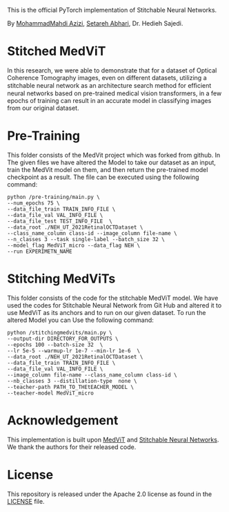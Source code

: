 This is the official PyTorch implementation of Stitchable Neural Networks.

By [MohammadMahdi Azizi](https://github.com/mhmdmhdiazizi), [Setareh Abhari](https://github.com/setarehabhari), Dr. Hedieh Sajedi.

# Stitched MedViT

In this research, we were able to demonstrate that for a dataset of Optical Coherence Tomography images, even on different datasets, utilizing a stitchable neural network as an architecture search method for efﬁcient neural networks based on pre-trained medical vision transformers, in a few epochs of training can result in an accurate model in classifying images from our original dataset.



# Pre-Training
This folder consists of the MedVit project which was forked from github. In The given files we have altered the Model to take our dataset as an input, train the MedVit model on them, and then return the pre-trained model checkpoint as a result. The file can be executed using the following command:

```
python /pre-training/main.py \
--num_epochs 75 \
--data_file_train TRAIN_INFO_FILE \
--data_file_val VAL_INFO_FILE \
--data_file_test TEST_INFO_FILE  \
--data_root ./NEH_UT_2021RetinalOCTDataset \
--class_name_column class-id --image_column file-name \
--n_classes 3 --task single-label --batch_size 32 \
--model_flag MedViT_micro --data_flag NEH \
--run EXPERIMETN_NAME

```

# Stitching MedViTs
This folder consists of the code for the stitchable MedViT model. We have used the codes for Stitchable Neural Network from Git Hub and altered it to use MedViT as its anchors and to run on our given dataset. To run the altered Model you can Use the following command:

```
python /stitchingmedvits/main.py \
--output-dir DIRECTORY_FOR_OUTPUTS \
--epochs 100 --batch-size 32  \
--lr 5e-5 --warmup-lr 1e-7 --min-lr 1e-6  \
--data_root ./NEH_UT_2021RetinalOCTDataset \
--data_file_train TRAIN_INFO_FILE \
--data_file_val VAL_INFO_FILE \
--image_column file-name --class_name_column class-id \
--nb_classes 3 --distillation-type  none \
--teacher-path PATH_TO_THEtEACHER_MODEL \
--teacher-model MedViT_micro 
```


# Acknowledgement

This implementation is built upon [MedViT](https://github.com/Omid-Nejati/MedViT) and [Stitchable Neural Networks](https://github.com/ziplab/SN-Net/). We thank the authors for their released code.


# License
This repository is released under the Apache 2.0 license as found in the [LICENSE](/LICENSE) file.

